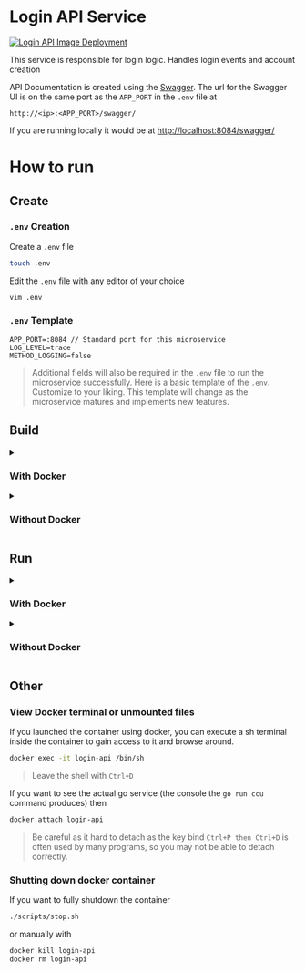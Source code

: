 # Login API Service
[![Login API Image Deployment](https://github.com/Cancer-Classification-UI/Login-API-Service/actions/workflows/docker-image.yml/badge.svg?branch=main)](https://github.com/Cancer-Classification-UI/Login-API-Service/actions/workflows/docker-image.yml)

This service is responsible for login logic. Handles login events and account creation

API Documentation is created using the [Swagger](https://swagger.io/). The url for the Swagger UI is on the same port as the `APP_PORT` in the `.env` file at 

```
http://<ip>:<APP_PORT>/swagger/
``` 

If you are running locally it would be at [http://localhost:8084/swagger/](http://localhost:8084/swagger/)

# How to run

## Create
### `.env` Creation
Create a `.env` file
```bash
touch .env
```
Edit the `.env` file with any editor of your choice
```bash
vim .env
```

### `.env` Template
```
APP_PORT=:8084 // Standard port for this microservice
LOG_LEVEL=trace
METHOD_LOGGING=false
```
> Additional fields will also be required in the `.env` file to run the microservice successfully. Here is a basic template of the `.env`. Customize to your liking. This template will change as the microservice matures and implements new features.

## Build

<details close>
<summary><h3>With Docker</h3></summary>
<br>

```bash
docker build -t ccu-login-api .
```
</details>

<details close>
<summary><h3>Without Docker</h3></summary>
<br>

```bash
go build
```
</details>

## Run
<details close>
<summary><h3>With Docker</h3></summary>
<br>

Make sure you have a `log.txt` file in the repo directory, otherwise it wont be able to attach the log.txt and will give a warning and sometimes even an error
```bash
touch log.txt
```
Then run the docker image
```bash
./scripts/start.sh
```
or manually with
```bash
docker run -d -p $(cat .env | grep APP_PORT= | cut -d: -f2 | awk '/^/ { print $1":"$1 }') -v $(pwd)/log.txt:/usr/src/app/log.txt --name login-api ccu-login-api
```
</details>

<details close>
<summary><h3>Without Docker</h3></summary>
<br>

```bash
go run ccu
```
or if you dont want to build
```bash
go run main.go
```
## (Optional) Update package checksums and download dependencies
```bash
go mod tidy
``` 
</details>

## Other

### View Docker terminal or unmounted files
If you launched the container using docker, you can execute a sh terminal inside the container to gain access to it and browse around.
```bash
docker exec -it login-api /bin/sh
```
>Leave the shell with `Ctrl+D`

If you want to see the actual go service (the console the `go run ccu` command produces) then
```bash
docker attach login-api
```
> Be careful as it hard to detach as the key bind `Ctrl+P then Ctrl+D` is often used by many programs, so you may not be able to detach correctly.

### Shutting down docker container
If you want to fully shutdown the container
```bash
./scripts/stop.sh
```
or manually with
```bash
docker kill login-api
docker rm login-api
```

